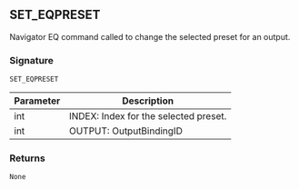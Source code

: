 ## SET\_EQPRESET

Navigator EQ command called to change the selected preset for an output.


### Signature

`SET_EQPRESET`


| Parameter | Description |
| --- | --- |
| int | INDEX: Index for the selected preset. |
| int | OUTPUT: OutputBindingID |


### Returns

`None`


